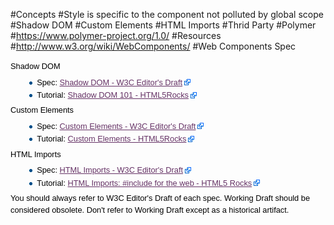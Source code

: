 #Concepts
#Style is specific to the component not polluted by global scope
#Shadow DOM
#Custom Elements
#HTML Imports
#Thrid Party
#Polymer
#https://www.polymer-project.org/1.0/
#Resources
#http://www.w3.org/wiki/WebComponents/
#Web Components Spec
<p style="margin-top: 0.4em; margin-bottom: 0.5em; line-height: 19.2px; color: rgb(0, 0, 0); font-family: sans-serif; font-size: 12.8px;">Shadow DOM</p><ul style="line-height: 19.2px; margin-top: 0.3em; margin-bottom: 0px; margin-left: 1.6em; list-style-image: url(data:image/png;base64,iVBORw0KGgoAAAANSUhEUgAAAAUAAAANAQMAAABb8jbLAAAABlBMVEX///8AUow5QSOjAAAAAXRSTlMAQObYZgAAABNJREFUCB1jYEABBQw/wLCAgQEAGpIDyT0IVcsAAAAASUVORK5CYII=); color: rgb(0, 0, 0); font-family: sans-serif; font-size: 12.8px;"><li style="margin-bottom: 0.1em;">Spec:&nbsp;<a rel="nofollow" class="external text" href="http://w3c.github.io/webcomponents/spec/shadow/" style="color: rgb(102, 51, 102); padding-right: 13px; background: url(data:image/png;base64,iVBORw0KGgoAAAANSUhEUgAAAAoAAAAKCAYAAACNMs+9AAAAVElEQVR42n3PgQkAIAhEUXdqJ3dqJ3e6IoTPUSQcgj4EQ5IlUiLE0Jil3PECXhcHGBhZ8kg4hwxAu3MZeCGeyFnAXp4hqNQPnt7QL0nADpD6wHccLvnAKksq8iiaAAAAAElFTkSuQmCC) 100% 50% no-repeat;" target="_blank">Shadow DOM - W3C Editor's Draft</a></li><li style="margin-bottom: 0.1em;">Tutorial:&nbsp;<a rel="nofollow" class="external text" href="http://www.html5rocks.com/en/tutorials/webcomponents/shadowdom/" style="color: rgb(102, 51, 102); padding-right: 13px; background: url(data:image/png;base64,iVBORw0KGgoAAAANSUhEUgAAAAoAAAAKCAYAAACNMs+9AAAAVElEQVR42n3PgQkAIAhEUXdqJ3dqJ3e6IoTPUSQcgj4EQ5IlUiLE0Jil3PECXhcHGBhZ8kg4hwxAu3MZeCGeyFnAXp4hqNQPnt7QL0nADpD6wHccLvnAKksq8iiaAAAAAElFTkSuQmCC) 100% 50% no-repeat;" target="_blank">Shadow DOM 101 - HTML5Rocks</a></li></ul><p style="margin-top: 0.4em; margin-bottom: 0.5em; line-height: 19.2px; color: rgb(0, 0, 0); font-family: sans-serif; font-size: 12.8px;">Custom Elements</p><ul style="line-height: 19.2px; margin-top: 0.3em; margin-bottom: 0px; margin-left: 1.6em; list-style-image: url(data:image/png;base64,iVBORw0KGgoAAAANSUhEUgAAAAUAAAANAQMAAABb8jbLAAAABlBMVEX///8AUow5QSOjAAAAAXRSTlMAQObYZgAAABNJREFUCB1jYEABBQw/wLCAgQEAGpIDyT0IVcsAAAAASUVORK5CYII=); color: rgb(0, 0, 0); font-family: sans-serif; font-size: 12.8px;"><li style="margin-bottom: 0.1em;">Spec:&nbsp;<a rel="nofollow" class="external text" href="http://w3c.github.io/webcomponents/spec/custom/" style="color: rgb(102, 51, 102); padding-right: 13px; background: url(data:image/png;base64,iVBORw0KGgoAAAANSUhEUgAAAAoAAAAKCAYAAACNMs+9AAAAVElEQVR42n3PgQkAIAhEUXdqJ3dqJ3e6IoTPUSQcgj4EQ5IlUiLE0Jil3PECXhcHGBhZ8kg4hwxAu3MZeCGeyFnAXp4hqNQPnt7QL0nADpD6wHccLvnAKksq8iiaAAAAAElFTkSuQmCC) 100% 50% no-repeat;" target="_blank">Custom Elements - W3C Editor's Draft</a></li><li style="margin-bottom: 0.1em;">Tutorial:&nbsp;<a rel="nofollow" class="external text" href="http://www.html5rocks.com/en/tutorials/webcomponents/customelements/" style="color: rgb(102, 51, 102); padding-right: 13px; background: url(data:image/png;base64,iVBORw0KGgoAAAANSUhEUgAAAAoAAAAKCAYAAACNMs+9AAAAVElEQVR42n3PgQkAIAhEUXdqJ3dqJ3e6IoTPUSQcgj4EQ5IlUiLE0Jil3PECXhcHGBhZ8kg4hwxAu3MZeCGeyFnAXp4hqNQPnt7QL0nADpD6wHccLvnAKksq8iiaAAAAAElFTkSuQmCC) 100% 50% no-repeat;" target="_blank">Custom Elements - HTML5Rocks</a></li></ul><p style="margin-top: 0.4em; margin-bottom: 0.5em; line-height: 19.2px; color: rgb(0, 0, 0); font-family: sans-serif; font-size: 12.8px;">HTML Imports</p><ul style="line-height: 19.2px; margin-top: 0.3em; margin-bottom: 0px; margin-left: 1.6em; list-style-image: url(data:image/png;base64,iVBORw0KGgoAAAANSUhEUgAAAAUAAAANAQMAAABb8jbLAAAABlBMVEX///8AUow5QSOjAAAAAXRSTlMAQObYZgAAABNJREFUCB1jYEABBQw/wLCAgQEAGpIDyT0IVcsAAAAASUVORK5CYII=); color: rgb(0, 0, 0); font-family: sans-serif; font-size: 12.8px;"><li style="margin-bottom: 0.1em;">Spec:&nbsp;<a rel="nofollow" class="external text" href="http://w3c.github.io/webcomponents/spec/imports/" style="color: rgb(102, 51, 102); padding-right: 13px; background: url(data:image/png;base64,iVBORw0KGgoAAAANSUhEUgAAAAoAAAAKCAYAAACNMs+9AAAAVElEQVR42n3PgQkAIAhEUXdqJ3dqJ3e6IoTPUSQcgj4EQ5IlUiLE0Jil3PECXhcHGBhZ8kg4hwxAu3MZeCGeyFnAXp4hqNQPnt7QL0nADpD6wHccLvnAKksq8iiaAAAAAElFTkSuQmCC) 100% 50% no-repeat;" target="_blank">HTML Imports - W3C Editor's Draft</a></li><li style="margin-bottom: 0.1em;">Tutorial:&nbsp;<a rel="nofollow" class="external text" href="http://www.html5rocks.com/en/tutorials/webcomponents/imports/" style="color: rgb(102, 51, 102); padding-right: 13px; background: url(data:image/png;base64,iVBORw0KGgoAAAANSUhEUgAAAAoAAAAKCAYAAACNMs+9AAAAVElEQVR42n3PgQkAIAhEUXdqJ3dqJ3e6IoTPUSQcgj4EQ5IlUiLE0Jil3PECXhcHGBhZ8kg4hwxAu3MZeCGeyFnAXp4hqNQPnt7QL0nADpD6wHccLvnAKksq8iiaAAAAAElFTkSuQmCC) 100% 50% no-repeat;" target="_blank">HTML Imports: #include for the web - HTML5 Rocks</a></li></ul><p style="margin-top: 0.4em; margin-bottom: 0.5em; line-height: 19.2px; color: rgb(0, 0, 0); font-family: sans-serif; font-size: 12.8px;">You should always refer to W3C Editor's Draft of each spec. Working Draft should be considered obsolete. Don't refer to Working Draft except as a historical artifact.</p>
